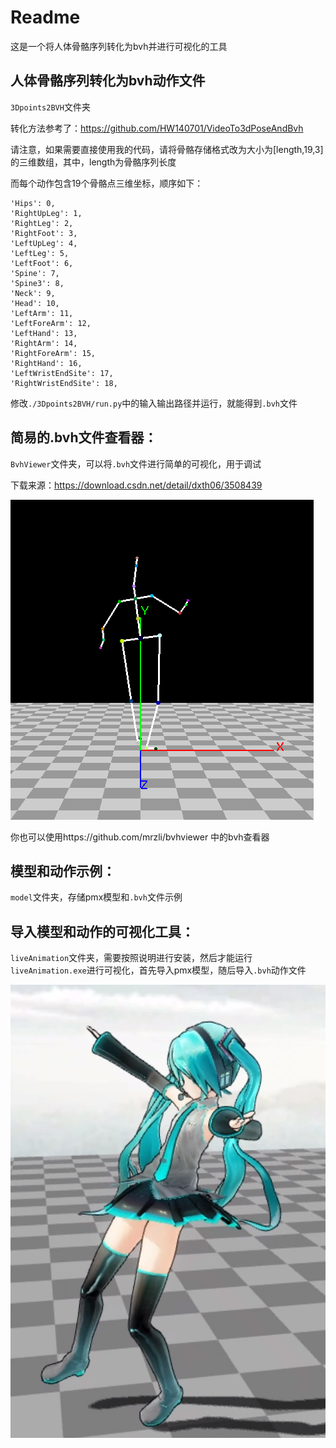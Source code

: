 # Readme

这是一个将人体骨骼序列转化为bvh并进行可视化的工具

## 人体骨骼序列转化为bvh动作文件

`3Dpoints2BVH`文件夹

转化方法参考了：https://github.com/HW140701/VideoTo3dPoseAndBvh

请注意，如果需要直接使用我的代码，请将骨骼存储格式改为大小为[length,19,3]的三维数组，其中，length为骨骼序列长度

而每个动作包含19个骨骼点三维坐标，顺序如下：

```
'Hips': 0,
'RightUpLeg': 1,
'RightLeg': 2,
'RightFoot': 3,
'LeftUpLeg': 4,
'LeftLeg': 5,
'LeftFoot': 6,
'Spine': 7,
'Spine3': 8,
'Neck': 9,
'Head': 10,
'LeftArm': 11,
'LeftForeArm': 12,
'LeftHand': 13,
'RightArm': 14,
'RightForeArm': 15,
'RightHand': 16,
'LeftWristEndSite': 17,
'RightWristEndSite': 18,
```

修改`./3Dpoints2BVH/run.py`中的输入输出路径并运行，就能得到`.bvh`文件

## 简易的.bvh文件查看器：

`BvhViewer`文件夹，可以将`.bvh`文件进行简单的可视化，用于调试

下载来源：https://download.csdn.net/detail/dxth06/3508439

![2](./images/2.png)

你也可以使用https://github.com/mrzli/bvhviewer  中的bvh查看器

## 模型和动作示例：

`model`文件夹，存储pmx模型和`.bvh`文件示例

## 导入模型和动作的可视化工具：

`liveAnimation`文件夹，需要按照说明进行安装，然后才能运行`liveAnimation.exe`进行可视化，首先导入pmx模型，随后导入`.bvh`动作文件

![1](./images/1.png)
